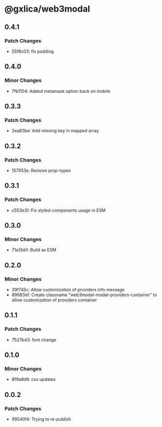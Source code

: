 # @gxlica/web3modal

## 0.4.1

### Patch Changes

- 55f8c03: fix padding

## 0.4.0

### Minor Changes

- 7fb1104: Added metamask option back on mobile

## 0.3.3

### Patch Changes

- 2ea83be: Add missing key in mapped array

## 0.3.2

### Patch Changes

- 157553e: Remove prop-types

## 0.3.1

### Patch Changes

- c553e3f: Fix styled-components usage in ESM

## 0.3.0

### Minor Changes

- 71a3bb1: Build as ESM

## 0.2.0

### Minor Changes

- 39f745c: Allow customization of providers info message
- 89683ef: Create classname "web3modal-modal-providers-container" to allow customization of providers container

## 0.1.1

### Patch Changes

- 7527b43: font change

## 0.1.0

### Minor Changes

- 8f9a8d8: css updates

## 0.0.2

### Patch Changes

- 99540f4: Trying to re-publish
